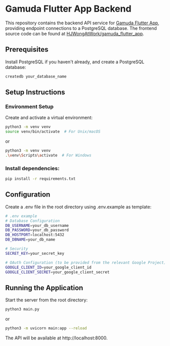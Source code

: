 # Gamuda Flutter App Backend

This repository contains the backend API service for [Gamuda Flutter App](https://gamuda-flutter-homework-01.web.app/), providing endpoint connections to a PostgreSQL database. The frontend source code can be found at [HJWongAtWork/gamuda_flutter_app](https://github.com/HJWongAtWork/gamuda_flutter_app).

## Prerequisites

Install PostgreSQL if you haven't already, and create a PostgreSQL database:

```bash
createdb your_database_name
```

## Setup Instructions

### Environment Setup

Create and activate a virtual environment:

```bash
python3 -m venv venv
source venv/bin/activate  # For Unix/macOS
```
or
```bash
python3 -m venv venv
.\venv\Scripts\activate  # For Windows
```

### Install dependencies:

```bash
pip install -r requirements.txt
```

## Configuration

Create a .env file in the root directory using .env.example as template:

```bash
# .env example
# Database Configuration
DB_USERNAME=your_db_username
DB_PASSWORD=your_db_password
DB_HOSTPORT=localhost:5432
DB_DBNAME=your_db_name

# Security
SECRET_KEY=your_secret_key

# OAuth Configuration (to be provided from the relevant Google Project)
GOOGLE_CLIENT_ID=your_google_client_id
GOOGLE_CLIENT_SECRET=your_google_client_secret
```

## Running the Application

Start the server from the root directory:

```bash
python3 main.py
```
or
```bash
python3 -m uvicorn main:app --reload
```

The API will be available at http://localhost:8000.

